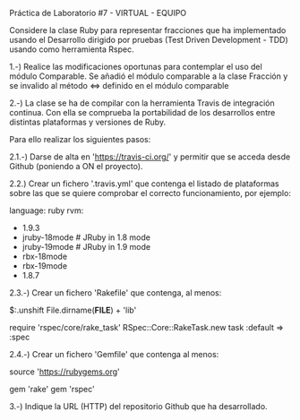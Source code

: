 Práctica de Laboratorio #7 - VIRTUAL - EQUIPO

Considere la clase Ruby para representar fracciones que ha implementado usando el Desarrollo dirigido por pruebas (Test Driven Development - TDD) usando como herramienta Rspec.

1.-) Realice las modificaciones oportunas para contemplar el uso del módulo Comparable.
    Se añadió el módulo comparable a la clase Fracción y se invalido al método <=> definido en el módulo comparable

2.-) La clase se ha de compilar con la herramienta Travis de integración continua. Con ella se comprueba la portabilidad de los desarrollos entre distintas plataformas y versiones de Ruby.

Para ello realizar los siguientes pasos:

2.1.-) Darse de alta en 'https://travis-ci.org/' y permitir que se acceda desde Github (poniendo a ON el proyecto).

2.2.) Crear un fichero '.travis.yml' que contenga el listado de plataformas sobre las que se quiere comprobar el correcto funcionamiento, por ejemplo:

language: ruby
rvm:
  - 1.9.3
  - jruby-18mode # JRuby in 1.8 mode
  - jruby-19mode # JRuby in 1.9 mode
  - rbx-18mode
  - rbx-19mode
  - 1.8.7

2.3.-) Crear un fichero 'Rakefile' que contenga, al menos:

$:.unshift File.dirname(__FILE__) + 'lib'

require 'rspec/core/rake_task'
RSpec::Core::RakeTask.new
task :default => :spec

2.4.-) Crear un fichero 'Gemfile' que contenga al menos:

source 'https://rubygems.org'

gem 'rake'
gem 'rspec'

3.-) Indique la URL (HTTP) del repositorio Github que ha desarrollado.
